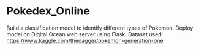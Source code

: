 # Pokedex_Online
Build a classification model to identify different types of Pokemon.
Deploy model on Digital Ocean web server using Flask.
Dataset used: https://www.kaggle.com/thedagger/pokemon-generation-one

